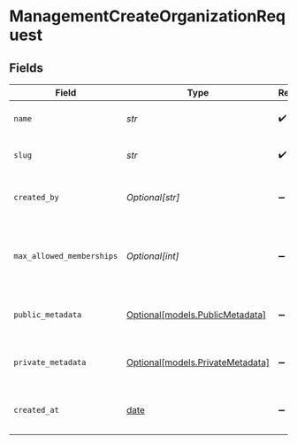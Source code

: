 # ManagementCreateOrganizationRequest


## Fields

| Field                                                                | Type                                                                 | Required                                                             | Description                                                          |
| -------------------------------------------------------------------- | -------------------------------------------------------------------- | -------------------------------------------------------------------- | -------------------------------------------------------------------- |
| `name`                                                               | *str*                                                                | :heavy_check_mark:                                                   | The name of the organization.                                        |
| `slug`                                                               | *str*                                                                | :heavy_check_mark:                                                   | The slug of the organization.                                        |
| `created_by`                                                         | *Optional[str]*                                                      | :heavy_minus_sign:                                                   | The ID of the user who created the organization.                     |
| `max_allowed_memberships`                                            | *Optional[int]*                                                      | :heavy_minus_sign:                                                   | The maximum allowed memberships for the organization.                |
| `public_metadata`                                                    | [Optional[models.PublicMetadata]](../models/publicmetadata.md)       | :heavy_minus_sign:                                                   | Public metadata for the organization.                                |
| `private_metadata`                                                   | [Optional[models.PrivateMetadata]](../models/privatemetadata.md)     | :heavy_minus_sign:                                                   | Private metadata for the organization.                               |
| `created_at`                                                         | [date](https://docs.python.org/3/library/datetime.html#date-objects) | :heavy_minus_sign:                                                   | The creation timestamp in RFC3339 format.                            |